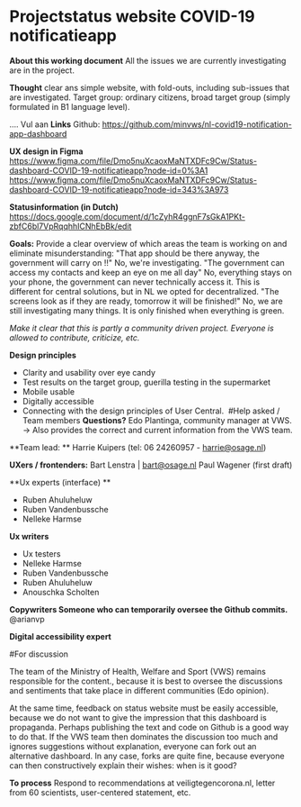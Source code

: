 # Projectstatus website COVID-19 notificatieapp

**About this working document**
All the issues we are currently investigating are in the project.

**Thought**
clear ans simple website, with fold-outs, including sub-issues that are investigated.
Target group: ordinary citizens, broad target group (simply formulated in B1 language level).

…. Vul aan
**Links**
Github: https://github.com/minvws/nl-covid19-notification-app-dashboard

**UX design in Figma**
https://www.figma.com/file/Dmo5nuXcaoxMaNTXDFc9Cw/Status-dashboard-COVID-19-notificatieapp?node-id=0%3A1
https://www.figma.com/file/Dmo5nuXcaoxMaNTXDFc9Cw/Status-dashboard-COVID-19-notificatieapp?node-id=343%3A973

**Statusinformation (in Dutch)**
https://docs.google.com/document/d/1cZyhR4ggnF7sGkA1PKt-zbfC6bl7VpRqqhhICNhEbBk/edit

**Goals:**
Provide a clear overview of which areas the team is working on and eliminate misunderstanding:
"That app should be there anyway, the government will carry on !!" No, we're investigating.
"The government can access my contacts and keep an eye on me all day" No, everything stays on your phone, the government can never technically access it. This is different for central solutions, but in NL we opted for decentralized.
"The screens look as if they are ready, tomorrow it will be finished!" No, we are still investigating many things. It is only finished when everything is green.

_Make it clear that this is partly a community driven project. Everyone is allowed to contribute, criticize, etc._

**Design principles**
* Clarity and usability over eye candy
* Test results on the target group, guerilla testing in the supermarket
* Mobile usable
* Digitally accessible
* Connecting with the design principles of User Central.
 #Help asked / Team members
**Questions?** Edo Plantinga, community manager at VWS. → Also provides the correct and current information from the VWS team.

**Team lead: **
Harrie Kuipers (tel: 06 24260957 - harrie@osage.nl)

**UXers / frontenders:**
Bart Lenstra | bart@osage.nl
Paul Wagener (first draft)

**Ux experts (interface) **
* Ruben Ahuluheluw
* Ruben Vandenbussche
* Nelleke Harmse

**Ux writers** 
* Ux testers
* Nelleke Harmse
* Ruben Vandenbussche
* Ruben Ahuluheluw
* Anouschka Scholten

**Copywriters Someone who can temporarily oversee the Github commits.**
@arianvp

**Digital accessibility expert**

#For discussion

The team of the Ministry of Health, Welfare and Sport (VWS) remains  responsible for the content., because it is best to oversee the discussions and sentiments that take place in different communities (Edo opinion).

At the same time, feedback on status website must be easily accessible, because we do not want to give the impression that this dashboard is propaganda.
Perhaps publishing the text and code on Github is a good way to do that. If the VWS team then dominates the discussion too much and ignores suggestions without explanation, everyone can fork out an alternative dashboard. In any case, forks are quite fine, because everyone can then constructively explain their wishes: when is it good?

**To process**
Respond to recommendations at veiligtegencorona.nl, letter from 60 scientists, user-centered statement, etc.
